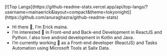 <div  width="300px">[![Top Langs](https://github-readme-stats.vercel.app/api/top-langs/?username=mainaerick&layout=compact&theme=tokyonight)](https://github.com/anuraghazra/github-readme-stats)</div>

- Hi there 👋, I'm Erick maina.
- I’m interested 👀 in Front-end and Back-end Development in ReactJS and Python. I also love android development in Kotlin and Java.
- I’m currently working 🔭 as a Front-end developer (ReactJS) and Tasks Automation using Microsoft Tools at Salix Data.
